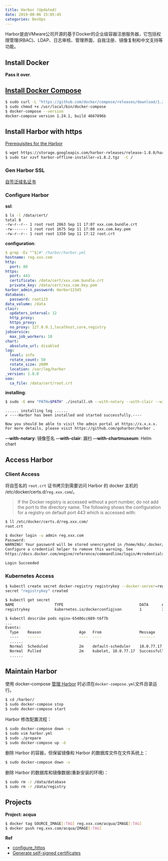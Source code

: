 ```yaml
---
title: Harbor (Updated)
date: 2019-08-06 15:05:45
categories: DevOps
---
```

Harbor是由VMware公司开源的基于Docker的企业级容器注册服务器，它包括权限管理(RBAC)、LDAP、日志审核、管理界面、自我注册、镜像复制和中文支持等功能。

## Install Docker

**Pass it over**.


## [Install Docker Compose](https://docs.docker.com/compose/install/#install-compose)

```zsh
$ sudo curl -L "https://github.com/docker/compose/releases/download/1.24.1/docker-compose-$(uname -s)-$(uname -m)" -o /usr/local/bin/docker-compose
$ sudo chmod +x /usr/local/bin/docker-compose
$ docker-compose --version
docker-compose version 1.24.1, build 4667896b
```


## Install Harbor with https

[Prerequisites for the Harbor](http://github.com/vmware/harbor)

```zsh
$ wget https://storage.googleapis.com/harbor-releases/release-1.8.0/harbor-offline-installer-v1.8.2.tgz
$ sudo tar xzvf harbor-offline-installer-v1.8.2.tgz  -C /
```

<!-- more -->

### Gen Harbor SSL

[自签泛域名证书](https://github.com/fishdrowned/ssl)


### Configure Harbor

**ssl**:

```zsh
$ ls -l /data/cert/
total 8
-rw-r--r-- 1 root root 2863 Sep 11 17:07 xxx.com.bundle.crt
-rw------- 1 root root 1675 Sep 11 17:08 xxx.com.key.pem
-rw-r--r-- 1 root root 1350 Sep 11 17:12 root.crt
```

**configuration**:

```yml
$ grep -Ev "^$|#" /harbor/harbor.yml
hostname: reg.xxx.com
http:
  port: 80
https:
  port: 443
  certificate: /data/cert/xxx.com.bundle.crt
  private_key: /data/cert/xxx.com.key.pem
harbor_admin_password: Harbor12345
database:
  password: root123
data_volume: /data
clair:
  updaters_interval: 12
  http_proxy:
  https_proxy:
  no_proxy: 127.0.0.1,localhost,core,registry
jobservice:
  max_job_workers: 10
chart:
  absolute_url: disabled
log:
  level: info
  rotate_count: 50
  rotate_size: 200M
  location: /var/log/harbor
_version: 1.8.0
uaa:
  ca_file: /data/cert/root.crt
```

**installing**:

```zsh
$ sudo -E env "PATH=$PATH" ./install.sh --with-notary --with-clair --with-chartmuseum
```

```log
...... installing log ......
✔ ----Harbor has been installed and started successfully.----

Now you should be able to visit the admin portal at https://x.x.x.x.
For more details, please visit https://github.com/goharbor/harbor .
```

**--with-notary**: 镜像签名
**--with-clair**: 漏扫
**--with-chartmuseum**: Helm chart


## Access Harbor

### Client Access

将自签名的 `root.crt` 证书拷贝到需要访问 Harbor 的 docker 主机的 /etc/docker/certs.d/`reg.xxx.com`/。

> If the Docker registry is accessed without a port number, do not add the port to the directory name. The following shows the configuration for a registry on default port 443 which is accessed with:

```zsh
$ ll /etc/docker/certs.d/reg.xxx.com/
root.crt

$ docker login -u admin reg.xxx.com
Password:
WARNING! Your password will be stored unencrypted in /home/k8s/.docker/config.json.
Configure a credential helper to remove this warning. See
https://docs.docker.com/engine/reference/commandline/login/#credentials-store

Login Succeeded
```


### Kubernetes Access

```bash
$ kubectl create secret docker-registry registrykey --docker-server=reg.xxx.com --docker-username=acqua --docker-password=Harbor12345 --docker-email=acqua@acqua.ai
secret "registrykey" created

$ kubectl get secret
NAME                  TYPE                                  DATA      AGE
registrykey           kubernetes.io/dockerconfigjson        1         33s

$ kubectl describe pods nginx-65486cc689-t6f7b
...
Events:
  Type    Reason                 Age   From                 Message
  ----    ------                 ----  ----                 -------
  ......
  Normal  Scheduled              2m    default-scheduler    10.0.77.17  pulling image "reg.xxx.com/acqua/nginx:1.9"
  Normal  Pulled                 2m    kubelet, 10.0.77.17  Successfully pulled image "reg.xxx.com/acqua/nginx:1.9"
  ......
```


## Maintain Harbor

使用 docker-compose [管理 Harbor](https://github.com/vmware/harbor/blob/master/docs/installation_guide.md) 时必须在`docker-compose.yml`文件目录运行。

```bash
$ cd /harbor/
$ sudo docker-compose stop
$ sudo docker-compose start
```

Harbor 修改配置流程：

```bash
$ sudo docker-compose down -v
$ sudo vim harbor.yml
$ sudo ./prepare
$ sudo docker-compose up -d
```

删除 Harbor 的容器，但保留镜像和 Harbor 的数据库文件在文件系统上：

```bash
$ sudo docker-compose down -v
```

删除 Harbor 的数据库和镜像数据(重新安装的环境)：

```bash
$ sudo rm -r /data/database
$ sudo rm -r /data/registry
```

## Projects

**Project: acqua**

```bash
$ docker tag SOURCE_IMAGE[:TAG] reg.xxx.com/acqua/IMAGE[:TAG]
$ docker push reg.xxx.com/acqua/IMAGE[:TAG]
```


**Ref**

+ [configure_https](https://github.com/goharbor/harbor/blob/master/docs/configure_https.md)
+ [Generate self-signed certificates](https://coreos.com/os/docs/latest/generate-self-signed-certificates.html)
